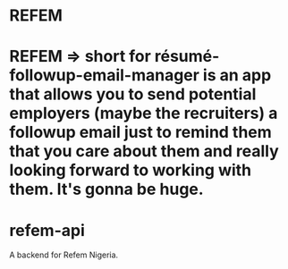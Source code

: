 # REFEM
REFEM => short for résumé-followup-email-manager is an app that allows you to send potential employers (maybe the recruiters) a followup email just to remind them that you care about them and really looking forward to working with them. It's gonna be huge.
=======
# refem-api
A backend for Refem Nigeria.

